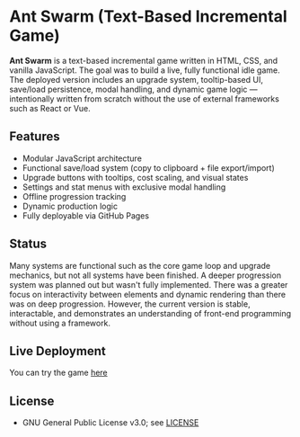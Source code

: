 # Ant Swarm (Text-Based Incremental Game)
**Ant Swarm** is a text-based incremental game written in HTML, CSS, and vanilla JavaScript. The goal was to build a live, fully functional idle game. The deployed version includes an upgrade system, tooltip-based UI, save/load persistence, modal handling, and dynamic game logic — intentionally written from scratch without the use of external frameworks such as React or Vue.
## Features
- Modular JavaScript architecture
- Functional save/load system (copy to clipboard + file export/import)
- Upgrade buttons with tooltips, cost scaling, and visual states
- Settings and stat menus with exclusive modal handling
- Offline progression tracking
- Dynamic production logic
- Fully deployable via GitHub Pages
## Status
Many systems are functional such as the core game loop and upgrade mechanics, but not all systems have been finished. A deeper progression system was planned out but wasn't fully implemented. There was a greater focus on interactivity between elements and dynamic rendering than there was on deep progression.
However, the current version is stable, interactable, and demonstrates an understanding of front-end programming without using a framework.
## Live Deployment
You can try the game [here](https://yosna.github.io/ant-swarm/)
## License
- GNU General Public License v3.0; see [LICENSE](https://github.com/Yosna/Elden-Ring-Death-Counter/blob/main/LICENSE)
